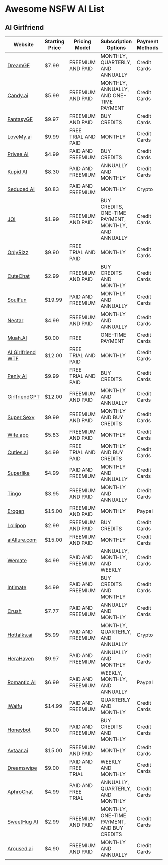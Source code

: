 # Awesome NSFW AI List
## AI Girlfriend
| Website | Starting Price | Pricing Model | Subscription Options | Payment Methods | Platforms |
|---------|----------------|---------------|----------------------|-----------------|-----------|
| [DreamGF](https://dreamgf.ai) | $7.99 | FREEMIUM AND PAID | MONTHLY, QUARTERLY, AND ANNUALLY | Credit Cards | Windows,Mac/IOS,Android |
| [Candy.ai](https://candy.ai) | $5.99 | FREEMIUM AND PAID | MONTHLY, ANNUALLY, AND ONE-TIME PAYMENT | Credit Cards | Mac/IOS,Windows,Android |
| [FantasyGF](https://fantasygf.ai) | $9.97 | FREEMIUM AND PAID | BUY CREDITS | Credit Cards | Windows,Mac/IOS,Android |
| [LoveMy.ai](https://lovemy.ai) | $9.99 | FREE TRIAL AND PAID | MONTHLY | Credit Cards | Windows,Mac/IOS,Android |
| [Privee AI](https://privee.ai) | $4.99 | PAID AND FREEMIUM | BUY CREDITS | Credit Cards | Windows,Mac/IOS,Android,Android App |
| [Kupid AI](https://kupid.ai) | $8.30 | PAID AND FREEMIUM | ANNUALLY AND MONTHLY | Credit Cards | Windows,Mac/IOS,Android |
| [Seduced AI](https://seduced.ai) | $0.83 | PAID AND FREEMIUM | MONTHLY | Crypto | Windows,Mac/IOS,Android |
| [JOI](https://joiai.com) | $1.99 | FREEMIUM AND PAID | BUY CREDITS, ONE-TIME PAYMENT, MONTHLY, AND ANNUALLY | Credit Cards | Windows,Mac/IOS,Android |
| [OnlyRizz](https://onlyrizz.ai) | $9.90 | FREE TRIAL AND PAID | MONTHLY | Credit Cards | Windows,Mac/IOS,Android |
| [CuteChat](https://cutechat.ai) | $2.99 | FREEMIUM AND PAID | BUY CREDITS AND MONTHLY | Credit Cards | Windows,Mac/IOS,Android |
| [SoulFun](https://soulfun.ai) | $19.99 | PAID AND FREEMIUM | MONTHLY AND ANNUALLY | Credit Cards | Windows,Mac/IOS,Android,Apple App,Android App |
| [Nectar](https://trynectar.ai) | $4.99 | FREEMIUM AND PAID | MONTHLY AND ANNUALLY | Credit Cards | Windows,Mac/IOS,Android |
| [Muah.AI](https://muah.ai) | $0.00 | FREE | ONE-TIME PAYMENT | Credit Cards | Windows,Mac/IOS |
| [AI Girlfriend WTF](https://aigirlfriend.wtf) | $12.00 | FREE TRIAL AND PAID | MONTHLY | Credit Cards | Windows,Mac/IOS,Android |
| [Penly AI](https://penly.ai) | $9.99 | FREE TRIAL AND PAID | BUY CREDITS | Credit Cards | Windows,Mac/IOS,Android |
| [GirlfriendGPT](https://gptgirlfriend.online) | $12.00 | FREEMIUM AND PAID | MONTHLY AND ANNUALLY | Credit Cards | Windows,Mac/IOS,Android |
| [Super Sexy](https://supersexy.ai) | $9.99 | FREEMIUM AND PAID | MONTHLY AND BUY CREDITS | Credit Cards | Windows,Mac/IOS,Android |
| [Wife.app](https://wife.app) | $5.83 | FREEMIUM AND PAID | MONTHLY | Credit Cards | Windows,Mac/IOS,Android |
| [Cuties.ai](https://the-cuties.com) | $4.99 | FREE TRIAL AND PAID | MONTHLY AND BUY CREDITS | Credit Cards | Windows,Mac/IOS,Android |
| [Superlike](https://superlike.ai) | $4.99 | PAID AND FREEMIUM | MONTHLY AND ANNUALLY | Credit Cards | Windows,Mac/IOS |
| [Tingo](https://tingo.ai) | $3.95 | FREEMIUM AND PAID | MONTHLY AND ANNUALLY | Credit Cards | Windows,Mac/IOS,Android |
| [Erogen](https://erogen.ai) | $15.00 | FREEMIUM AND PAID | MONTHLY | Paypal | Windows,Mac/IOS,Android |
| [Lollipop](https://lollipop.chat) | $2.99 | FREEMIUM AND PAID | BUY CREDITS | Credit Cards | Windows,Mac/IOS,Android |
| [aiAllure.com](https://aiallure.com) | $15.00 | FREEMIUM AND PAID | MONTHLY | Credit Cards | Windows,Mac/IOS,Android |
| [Wemate](https://wemate.ai) | $4.99 | PAID AND FREEMIUM | ANNUALLY, MONTHLY, AND WEEKLY | Credit Cards | Windows,Mac/IOS,Android,Apple App |
| [Intimate](https://intimate.ai) | $4.99 | PAID AND FREEMIUM | BUY CREDITS AND MONTHLY | Credit Cards | Windows,Mac/IOS,Android,Apple App,Android App |
| [Crush](https://crush.to) | $7.77 | PAID AND FREEMIUM | ANNUALLY AND MONTHLY | Credit Cards | Windows,Mac/IOS,Android |
| [Hottalks.ai](https://hottalks.ai) | $5.99 | PAID AND FREEMIUM | MONTHLY, QUARTERLY, AND ANNUALLY | Crypto | Windows,Mac/IOS,Android |
| [HeraHaven](https://herahaven.ai) | $9.97 | PAID AND FREEMIUM | ANNUALLY AND MONTHLY | Credit Cards | Windows,Android,Mac/IOS |
| [Romantic AI](https://romanticai.com) | $6.99 | PAID AND FREEMIUM | WEEKLY, MONTHLY, AND ANNUALLY | Paypal | Windows,Android,Mac/IOS,Apple App,Android App |
| [iWaifu](https://iwaifu.com) | $14.99 | PAID AND FREEMIUM | QUARTERLY AND MONTHLY | Credit Cards | Windows,Mac/IOS,Android |
| [Honeybot](https://honeybot.ai) | $0.00 | PAID AND FREEMIUM | BUY CREDITS AND MONTHLY | Credit Cards | Windows,Mac/IOS,Android |
| [Avtaar.ai](https://avtaar.ai) | $15.00 | FREEMIUM AND PAID | MONTHLY | Credit Cards | Windows,Mac/IOS,Android |
| [Dreamswipe](https://dreamswipe.ai) | $9.00 | PAID AND FREE TRIAL | WEEKLY AND MONTHLY | Credit Cards | Windows,Mac/IOS,Android |
| [AphroChat](https://aphrochat.ai) | $4.99 | PAID AND FREE TRIAL | ANNUALLY, QUARTERLY, AND MONTHLY | Credit Cards | Windows,Mac/IOS,Android |
| [SweetHug AI](https://sweethugai.com) | $2.99 | FREEMIUM AND PAID | MONTHLY, ONE-TIME PAYMENT, AND BUY CREDITS | Credit Cards | Windows,Mac/IOS,Android |
| [Aroused.ai](https://aroused.ai) | $4.90 | FREEMIUM AND PAID | MONTHLY AND ANNUALLY | Credit Cards | Mac/IOS,Windows,Android |
